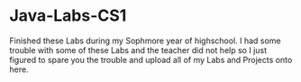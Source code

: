 # Java-Labs-CS1
Finished these Labs during my Sophmore year of highschool. I had some trouble with some of these Labs and the teacher did not help so I just figured to spare you the trouble and upload all of my Labs and Projects onto here.
